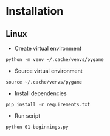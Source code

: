# Installation

## Linux

- Create virtual environment

```
python -m venv ~/.cache/venvs/pygame
```

- Source virtual environment

```
source ~/.cache/venvs/pygame
```

- Install dependencies

```
pip install -r requirements.txt
```

- Run script

```
python 01-beginnings.py
```
